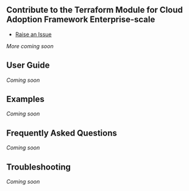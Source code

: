 ## Contribute to the Terraform Module for Cloud Adoption Framework Enterprise-scale

- [Raise an Issue](https://github.com/Azure/terraform-azurerm-caf-enterprise-scale/issues)

_More coming soon_

## User Guide
_Coming soon_

## Examples
_Coming soon_

## Frequently Asked Questions
_Coming soon_

## Troubleshooting
_Coming soon_
